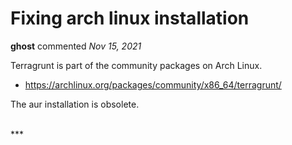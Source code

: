# Fixing arch linux installation

**ghost** commented *Nov 15, 2021*

Terragrunt is part of the community packages on Arch Linux.

* https://archlinux.org/packages/community/x86_64/terragrunt/

The aur installation is obsolete.

<br />
***


